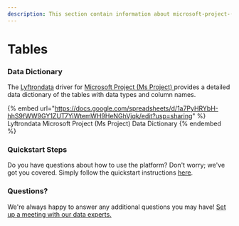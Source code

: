 ```yaml
---
description: This section contain information about microsoft-project-(ms-project) connector tables information
---
```


# Tables

### Data Dictionary

The [Lyftrondata](https://www.lyftrondata.com/) driver for [Microsoft Project (Ms Project)](https://www.lyftrondata.com/integration/microsoft-project-(ms-project)/)[ ](https://www.lyftrondata.com/integration/microsoft-project-(ms-project)/)provides a detailed data dictionary of the tables with data types and column names.

{% embed url="https://docs.google.com/spreadsheets/d/1a7PyHRYbH-hhS9fWW9GY1ZUT7YiWtemWH9HeNGhVjqk/edit?usp=sharing" %}
Lyftrondata Microsoft Project (Ms Project) Data Dictionary
{% endembed %}

### Quickstart Steps

Do you have questions about how to use the platform? Don't worry; we've got you covered. Simply follow the quickstart instructions [here](../../../../quickstart-steps.md).

### Questions? <a href="#questions" id="questions"></a>

We're always happy to answer any additional questions you may have! [Set up a meeting with our data experts.](https://www.lyftrondata.com/book-a-meeting/)

